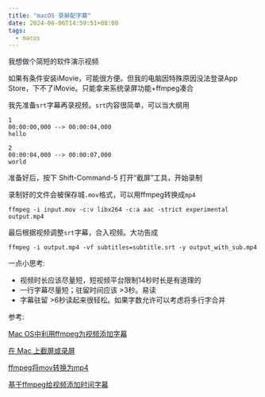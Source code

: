 ```yaml
---
title: "macOS 录屏配字幕"
date: 2024-06-06T14:59:51+08:00
tags: 
  - macos
---
```


我想做个简短的软件演示视频

如果有条件安装iMovie，可能很方便。但我的电脑因特殊原因没法登录App Store，下不了iMovie。只能拿来系统录屏功能+ffmpeg凑合

我先准备`srt`字幕再录视频。`srt`内容很简单，可以当大纲用

```
1
00:00:00,000 --> 00:00:04,000
hello

2
00:00:04,000 --> 00:00:07,000
world
```

准备好后，按下 Shift-Command-5 打开“截屏”工具，开始录制

录制好的文件会被保存城`.mov`格式，可以用ffmpeg转换成`mp4`
```
ffmpeg -i input.mov -c:v libx264 -c:a aac -strict experimental output.mp4
```

最后根据视频调整`srt`字幕，合入视频。大功告成
```
ffmpeg -i output.mp4 -vf subtitles=subtitle.srt -y output_with_sub.mp4
```

一点小思考:
* 视频时长应该尽量短，短视频平台限制14秒时长是有道理的
* 一行字幕尽量短；驻留时间应该 >3秒。易读
* 字幕驻留 >6秒读起来很轻松。如果字数允许可以考虑将多行字合并

参考:

[Mac OS中利用ffmpeg为视频添加字幕](https://developer.aliyun.com/article/996308)

[在 Mac 上截屏或录屏](https://support.apple.com/zh-cn/guide/mac-help/mh26782/mac)

[ffmpeg将mov转换为mp4](https://cloud.tencent.com/developer/information/ffmpeg%E5%B0%86mov%E8%BD%AC%E6%8D%A2%E4%B8%BAmp4-ask)

[基于ffmpeg给视频添加时间字幕](https://blog.csdn.net/a486259/article/details/133718711)